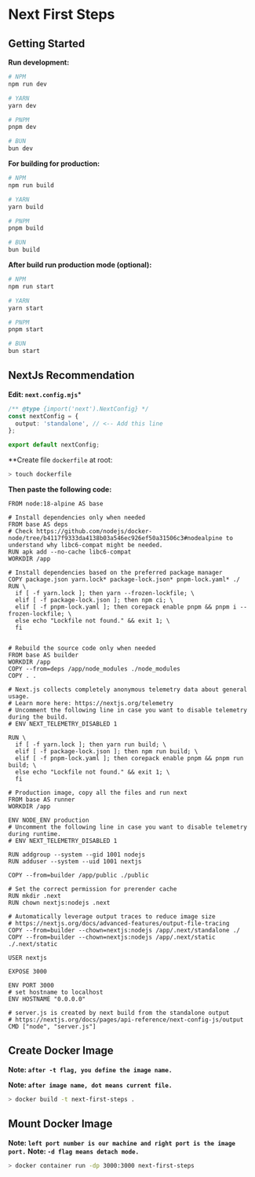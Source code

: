 # Next First Steps

## Getting Started

**Run development:**

```bash
# NPM
npm run dev

# YARN
yarn dev

# PNPM
pnpm dev

# BUN
bun dev
```

**For building for production:**

```bash
# NPM
npm run build

# YARN
yarn build

# PNPM
pnpm build

# BUN
bun build
```

**After build run production mode (optional):**

```bash
# NPM
npm run start

# YARN
yarn start

# PNPM
pnpm start

# BUN
bun start
```

## NextJs Recommendation

**Edit: ```next.config.mjs```***

```typescript
/** @type {import('next').NextConfig} */
const nextConfig = {
  output: 'standalone', // <-- Add this line
};

export default nextConfig;
```

**Create file ```dockerfile``` at root:

```bash
> touch dockerfile
```

**Then paste the following code:**

```docker
FROM node:18-alpine AS base

# Install dependencies only when needed
FROM base AS deps
# Check https://github.com/nodejs/docker-node/tree/b4117f9333da4138b03a546ec926ef50a31506c3#nodealpine to understand why libc6-compat might be needed.
RUN apk add --no-cache libc6-compat
WORKDIR /app

# Install dependencies based on the preferred package manager
COPY package.json yarn.lock* package-lock.json* pnpm-lock.yaml* ./
RUN \
  if [ -f yarn.lock ]; then yarn --frozen-lockfile; \
  elif [ -f package-lock.json ]; then npm ci; \
  elif [ -f pnpm-lock.yaml ]; then corepack enable pnpm && pnpm i --frozen-lockfile; \
  else echo "Lockfile not found." && exit 1; \
  fi


# Rebuild the source code only when needed
FROM base AS builder
WORKDIR /app
COPY --from=deps /app/node_modules ./node_modules
COPY . .

# Next.js collects completely anonymous telemetry data about general usage.
# Learn more here: https://nextjs.org/telemetry
# Uncomment the following line in case you want to disable telemetry during the build.
# ENV NEXT_TELEMETRY_DISABLED 1

RUN \
  if [ -f yarn.lock ]; then yarn run build; \
  elif [ -f package-lock.json ]; then npm run build; \
  elif [ -f pnpm-lock.yaml ]; then corepack enable pnpm && pnpm run build; \
  else echo "Lockfile not found." && exit 1; \
  fi

# Production image, copy all the files and run next
FROM base AS runner
WORKDIR /app

ENV NODE_ENV production
# Uncomment the following line in case you want to disable telemetry during runtime.
# ENV NEXT_TELEMETRY_DISABLED 1

RUN addgroup --system --gid 1001 nodejs
RUN adduser --system --uid 1001 nextjs

COPY --from=builder /app/public ./public

# Set the correct permission for prerender cache
RUN mkdir .next
RUN chown nextjs:nodejs .next

# Automatically leverage output traces to reduce image size
# https://nextjs.org/docs/advanced-features/output-file-tracing
COPY --from=builder --chown=nextjs:nodejs /app/.next/standalone ./
COPY --from=builder --chown=nextjs:nodejs /app/.next/static ./.next/static

USER nextjs

EXPOSE 3000

ENV PORT 3000
# set hostname to localhost
ENV HOSTNAME "0.0.0.0"

# server.js is created by next build from the standalone output
# https://nextjs.org/docs/pages/api-reference/next-config-js/output
CMD ["node", "server.js"]
```

## Create Docker Image

**Note: ```after -t flag, you define the image name.```**

**Note: ```after image name, dot means current file.```**


```bash
> docker build -t next-first-steps .
```

## Mount Docker Image

**Note: ```left port number is our machine and right port is the image port.```**
**Note: ```-d flag means detach mode.```**


```bash
> docker container run -dp 3000:3000 next-first-steps
```